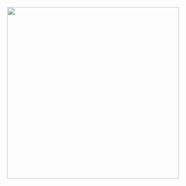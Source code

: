 <img src="https://media.tenor.com/images/d460ddaa628a29446e5bbc7f38869807/tenor.gif" width="400" height="400" />
